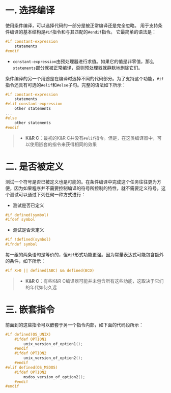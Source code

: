 # 一. 选择编译
使用条件编译，可以选择代码的一部分是被正常编译还是完全忽略。
用于支持条件编译的基本结构是`#if`指令和与其匹配的`#endif`指令。
它最简单的语法是：
```c
#if constant-expression
    statements
#endif
```
- `constant-expression`由预处理器进行求值。如果它的值是非零值，那么`statements`部分就被正常编译，否则预处理器就静默地删除它们。

条件编译的另一个用途是在编译时选择不同的代码部分。为了支持这个功能，`#if`指令还具有可选的`#elif`和`#else`子句。完整的语法如下所示：
```c
#if constant-expression
    statements
#elif constant-expression
    other statements 
...
#else
    other statements
#endif
```
> - **K&R C**：最初的K&R C并没有`#elif`指令。但是，在这类编译器中，可以使用嵌套的指令来获得相同的效果

# 二. 是否被定义
测试一个符号是否已被定义也是可能的。在条件编译中完成这个任务往往更为方便，因为如果程序并不需要控制编译的符号所控制的特性，就不需要定义符号。这个测试可以通过下列任何一种方式进行：
- 测试是否已定义
```c
#if defined(symbol)
#ifdef symbol
```
- 测试是否未定义
```c
#if !defined(symbol)
#ifndef symbol
```

每一组的两条语句是等价的，但`#if`形式功能更强。因为常量表达式可能包含额外的条件，如下所示：
```c
#if X>0 || defined(ABC) && defined(BCD)
```
> - **K&R C**：有些K&R C编译器可能并未包含所有这些功能，这取决于它们的年代如何久远

# 三. 嵌套指令
前面到的这些指令可以嵌套于另一个指令内部，如下面的代码段所示：
```c
#if defined(OS_UNIX)
    #ifdef OPTION1
        unix_version_of_option1();
    #endif
    #ifdef OPTION2
        unix_version_of_option2();
    #endif
#elif defined(OS_MSDOS)
    #ifdef OPTION2
        msdos_version_of_option2();
    #endif
#endif
```
